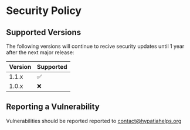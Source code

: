 # Security Policy

## Supported Versions

The following versions will continue to recive security updates until 1 year after the next major release:

| Version | Supported          |
| ------- | ------------------ |
| 1.1.x   | :white_check_mark: |
| 1.0.x   | :x:                |

## Reporting a Vulnerability

Vulnerabilities should be reported reported to contact@hypatiahelps.org
